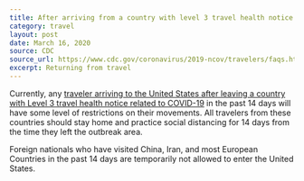 ```yaml
---
title: After arriving from a country with level 3 travel health notice when can I return to work?
category: travel
layout: post
date: March 16, 2020
source: CDC
source_url: https://www.cdc.gov/coronavirus/2019-ncov/travelers/faqs.html
excerpt: Returning from travel
---
```


Currently, any <a href="https://www.cdc.gov/coronavirus/2019-ncov/travelers/after-travel-precautions.html"> traveler arriving to the United States after leaving a country with Level 3 travel health notice related to COVID-19</a> in the past 14 days will have some level of restrictions on their movements. All travelers from these countries should stay home and practice social distancing for 14 days from the time they left the outbreak area.

Foreign nationals who have visited China, Iran, and most European Countries in the past 14 days are temporarily not allowed to enter the United States.

